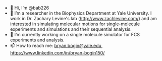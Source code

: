 - 👋 Hi, I’m @bab226
- 👀 I’m a researcher in the Biophysics Department at Yale University. I work in Dr. Zachary Levine's lab (http://www.zachlevine.com/) and am interested in simulating molecular motions for single-molecule experiments and simulations and their sequential analysis.
- 🌱 I’m currently working on a single molecule simulator for FCS experiments and analysis.
- 📫 How to reach me: bryan.bogin@yale.edu, https://www.linkedin.com/in/bryan-bogin150/ 

<!---
bab226/bab226 is a ✨ special ✨ repository because its `README.md` (this file) appears on your GitHub profile.
You can click the Preview link to take a look at your changes.
--->
